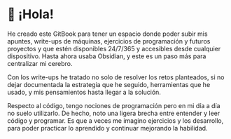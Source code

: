 # 👋  ¡Hola!

He creado este GitBook para tener un espacio donde poder subir mis apuntes, write-ups de máquinas, ejercicios de programación y futuros proyectos y que estén disponibles 24/7/365 y accesibles desde cualquier dispositivo. Hasta ahora usaba Obsidian, y este es un paso más para centralizar mi cerebro.&#x20;

Con los write-ups he tratado no solo de resolver los retos planteados, si no dejar documentada la estrategia que he seguido, herramientas que he usado, y mis pensamientos hasta llegar a la solución.

Respecto al código, tengo nociones de programación pero en mi día a día no suelo utilizarlo. De hecho, noto una ligera brecha entre entender y leer código y programar. Es que a veces me imagino ejercicios y los desarrollo, para poder practicar lo aprendido y continuar mejorando la habilidad.
